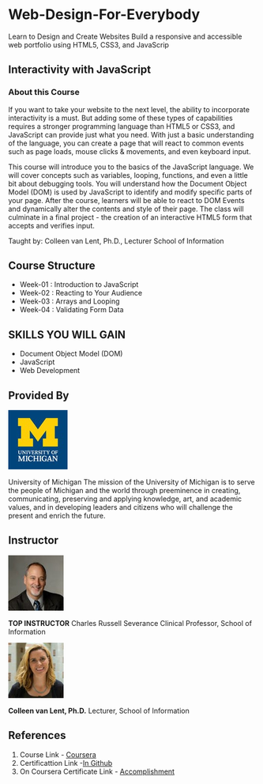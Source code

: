# Web-Design-For-Everybody
 Learn to Design and Create Websites Build a responsive and accessible web portfolio using HTML5, CSS3, and JavaScrip


## Interactivity with JavaScript
### About this Course
If you want to take your website to the next level, the ability to incorporate interactivity is a must.    But adding some of these types of capabilities requires a stronger programming language than HTML5 or CSS3, and JavaScript can provide just what you need.  With just a basic understanding of the language, you can create a page that will react to common events such as page loads, mouse clicks & movements, and even keyboard input.      

This course will introduce you to the basics of the JavaScript language.  We will cover concepts such as variables, looping, functions, and even a little bit about debugging tools.  You will understand how the Document Object Model (DOM) is used by JavaScript to identify and modify specific parts of your page.  After the course, learners will be able to react to DOM Events and dynamically alter the contents and style of their page.   The class will culminate in a  final project - the creation of an interactive HTML5 form that accepts and verifies input.
 
Taught by:  Colleen van Lent, Ph.D., Lecturer
School of Information

## Course Structure
* Week-01 : Introduction to JavaScript
* Week-02 : Reacting to Your Audience
* Week-03 : Arrays and Looping
* Week-04 : Validating Form Data

## SKILLS YOU WILL GAIN
* Document Object Model (DOM)
* JavaScript
* Web Development

## Provided By
![University of Michigan logo](https://github.com/Ashleshk/Web-Design-For-Everybody/blob/master/michiganlogo.jpg)

University of Michigan
The mission of the University of Michigan is to serve the people of Michigan and the world through preeminence in creating, communicating, preserving and applying knowledge, art, and academic values, and in developing leaders and citizens who will challenge the present and enrich the future.

## Instructor
![Charles Russell Severance](https://github.com/Ashleshk/Web-Design-For-Everybody/blob/master/Charles-Severance.jpeg)


**TOP INSTRUCTOR**
Charles Russell Severance
Clinical Professor,
School of Information

![Colleen van Lent](https://github.com/Ashleshk/Web-Design-For-Everybody/blob/master/van_lent_colleen.jpg)

**Colleen van Lent, Ph.D.**
Lecturer, School of Information



## References 
1. Course Link - [Coursera](https://www.coursera.org/learn/introcss?specialization=web-design)
2. Certificattion Link -[In Github](https://github.com/Ashleshk/Web-Design-For-Everybody/blob/master/Introduction%20to%20CSS3.pdf)
3. On Coursera Certificate Link - [Accomplishment](https://coursera.org/share/04a219fe9be05848980befb762c06801)